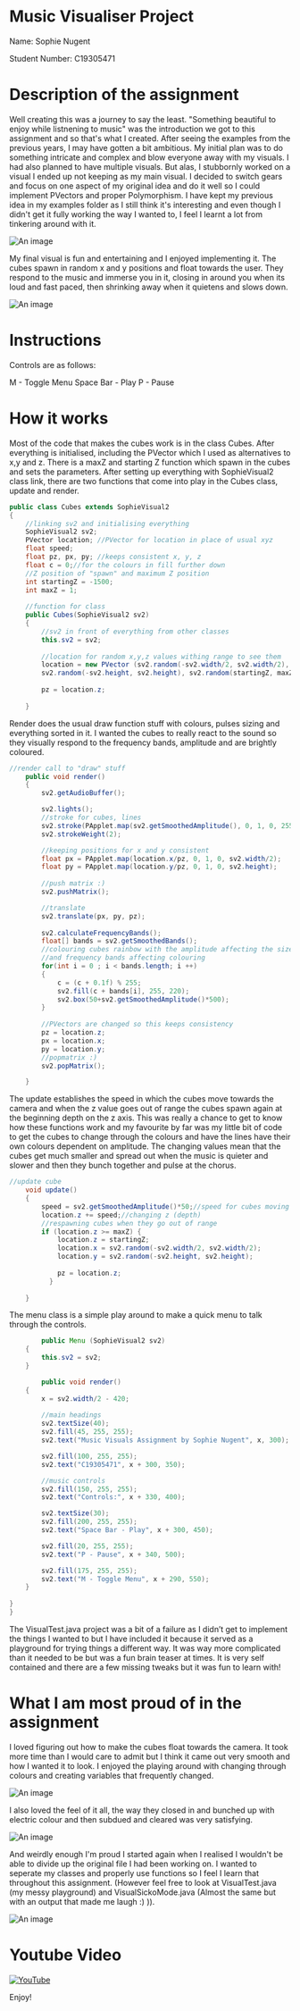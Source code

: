 # Music Visualiser Project

Name: Sophie Nugent

Student Number: C19305471

# Description of the assignment

Well creating this was a journey to say the least. "Something beautiful to enjoy while listnening to music" was the introduction we got to this assignment and so that's what I created. After seeing the examples from the previous years, I may have gotten a bit ambitious. My initial plan was to do something intricate and complex and blow everyone away with my visuals. I had also planned to have multiple visuals. But alas, I stubbornly worked on a visual I ended up not keeping as my main visual. I decided to switch gears and focus on one aspect of my original idea and do it well so I could implement PVectors and proper Polymorphism. I have kept my previous idea in my examples folder as I still think it's interesting and even though I didn't get it fully working the way I wanted to, I feel I learnt a lot from tinkering around with it.

![An image](images/firstgo.png)

My final visual is fun and entertaining and I enjoyed implementing it. The cubes spawn in random x and y positions and float towards the user. They respond to the music and immerse you in it, closing in around you when its loud and fast paced, then shrinking away when it quietens and slows down.

![An image](images/title.png)

# Instructions
Controls are as follows:

M - Toggle Menu
Space Bar - Play
P - Pause

# How it works
Most of the code that makes the cubes work is in the class Cubes. After everything is initialised, including the PVector which I used as alternatives to x,y and z. There is a maxZ and starting Z function which spawn in the cubes and sets the parameters. After setting up everything with SophieVisual2 class link, there are two functions that come into play in the Cubes class, update and render.

```Java
public class Cubes extends SophieVisual2
{
    //linking sv2 and initialising everything
    SophieVisual2 sv2;
    PVector location; //PVector for location in place of usual xyz
    float speed;
    float pz, px, py; //keeps consistent x, y, z
    float c = 0;//for the colours in fill further down
    //Z position of "spawn" and maximum Z position
    int startingZ = -1500;
    int maxZ = 1;
    
    //function for class
    public Cubes(SophieVisual2 sv2)
    {
        //sv2 in front of everything from other classes
        this.sv2 = sv2;      
       
        //location for random x,y,z values withing range to see them
        location = new PVector (sv2.random(-sv2.width/2, sv2.width/2),
        sv2.random(-sv2.height, sv2.height), sv2.random(startingZ, maxZ));
              
        pz = location.z;
        
    }

```

Render does the usual draw function stuff with colours, pulses sizing and everything sorted in it. I wanted the cubes to really react to the sound so they visually respond to the frequency bands, amplitude and are brightly coloured.

```Java
//render call to "draw" stuff
    public void render()
    {
        sv2.getAudioBuffer();

        sv2.lights();
        //stroke for cubes, lines
        sv2.stroke(PApplet.map(sv2.getSmoothedAmplitude(), 0, 1, 0, 255), 255, 255);
        sv2.strokeWeight(2);

        //keeping positions for x and y consistent 
        float px = PApplet.map(location.x/pz, 0, 1, 0, sv2.width/2);
        float py = PApplet.map(location.y/pz, 0, 1, 0, sv2.height);
        
        //push matrix :)
        sv2.pushMatrix();

        //translate 
        sv2.translate(px, py, pz);
        
        sv2.calculateFrequencyBands();
        float[] bands = sv2.getSmoothedBands();
        //colouring cubes rainbow with the amplitude affecting the size
        //and frequency bands affecting colouring
        for(int i = 0 ; i < bands.length; i ++)
        {
            c = (c + 0.1f) % 255;
            sv2.fill(c + bands[i], 255, 220);
            sv2.box(50+sv2.getSmoothedAmplitude()*500);
        }
        
        //PVectors are changed so this keeps consistency
        pz = location.z;
        px = location.x;
        py = location.y;
        //popmatrix :)
        sv2.popMatrix();

    }

```

The update establishes the speed in which the cubes move towards the camera and when the z value goes out of range the cubes spawn again at the beginning depth on the z axis. This was really a chance to get to know how these functions work and my favourite by far was my little bit of code to get the cubes to change through the colours and have the lines have their own colours dependent on amplitude. The changing values mean that the cubes get much smaller and spread out when the music is quieter and slower and then they bunch together and pulse at the chorus.

```Java
//update cube
    void update()
    {
        speed = sv2.getSmoothedAmplitude()*50;//speed for cubes moving towards camera
        location.z += speed;//changing z (depth)
        //respawning cubes when they go out of range
        if (location.z >= maxZ) {
            location.z = startingZ;
            location.x = sv2.random(-sv2.width/2, sv2.width/2);
            location.y = sv2.random(-sv2.height, sv2.height);
            
            pz = location.z;
          }
        
    }

```

The menu class is a simple play around to make a quick menu to talk through the controls.

```Java
	    public Menu (SophieVisual2 sv2)
    {
        this.sv2 = sv2;
    }

        public void render()
    {
        x = sv2.width/2 - 420;
        
        //main headings
        sv2.textSize(40);
        sv2.fill(45, 255, 255);
        sv2.text("Music Visuals Assignment by Sophie Nugent", x, 300);

        sv2.fill(100, 255, 255);
        sv2.text("C19305471", x + 300, 350);

        //music controls
        sv2.fill(150, 255, 255);
        sv2.text("Controls:", x + 330, 400);

        sv2.textSize(30);
        sv2.fill(200, 255, 255);
        sv2.text("Space Bar - Play", x + 300, 450);

        sv2.fill(20, 255, 255);
        sv2.text("P - Pause", x + 340, 500);

        sv2.fill(175, 255, 255);
        sv2.text("M - Toggle Menu", x + 290, 550);
    }
    
}
}
```

The VisualTest.java project was a bit of a failure as I didn’t get to implement the things I wanted to but I have included it because it served as a playground for trying things a different way. It was way more complicated than it needed to be but was a fun brain teaser at times. It is very self contained and there are a few missing tweaks but it was fun to learn with!


# What I am most proud of in the assignment

I loved figuring out how to make the cubes float towards the camera. It took more time than I would care to admit but I think it came out very smooth and how I wanted it to look. I enjoyed the playing around with changing through colours and creating variables that frequently changed.

![An image](images/collected.png)

I also loved the feel of it all, the way they closed in and bunched up with electric colour and then subdued and cleared was very satisfying.

![An image](images/spreadout.png)

And weirdly enough I'm proud I started again when I realised I wouldn't be able to divide up the original file I had been working on. I wanted to seperate my classes and properly use functions so I feel I learn that throughout this assignment. (However feel free to look at VisualTest.java (my messy playground) and VisualSickoMode.java (Almost the same but with an output that made me laugh :) )).

![An image](images/firstgo3.png)



# Youtube Video

[![YouTube](https://youtu.be/6ZPJ8wNZJHI.jpg)](https://youtu.be/6ZPJ8wNZJHI)

Enjoy!

